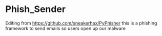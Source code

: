 # Phish_Sender
Editing from https://github.com/sneakerhax/PyPhisher this is a phishing framework to send emails so users open up our malware 
